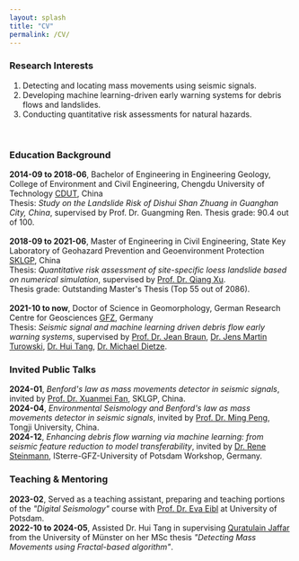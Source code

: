 ```yaml
---
layout: splash
title: "CV"
permalink: /CV/
---
```


### Research Interests
1. Detecting and locating mass movements using seismic signals. <br>
1. Developing machine learning-driven early warning systems for debris flows and landslides. <br>
1. Conducting quantitative risk assessments for natural hazards. <br>
<br>

### Education Background
**2014-09 to 2018-06**, Bachelor of Engineering in Engineering Geology, College of Environment and Civil Engineering, Chengdu University of Technology [CDUT](https://www.cdut.edu.cn/en/), China <br>
Thesis: _Study on the Landslide Risk of Dishui Shan Zhuang in Guanghan City, China_, supervised by Prof. Dr. Guangming Ren. Thesis grade: 90.4 out of 100. <br>
<br>
**2018-09 to 2021-06**, Master of Engineering in Civil Engineering, State Key Laboratory of Geohazard Prevention and Geoenvironment Protection [SKLGP](https://en.sklgp.cdut.edu.cn/), China <br>
Thesis: _Quantitative risk assessment of site-specific loess landslide based on numerical simulation_, supervised by [Prof. Dr. Qiang Xu](https://www.researchgate.net/profile/Qiang-Xu). <br>
Thesis grade: Outstanding Master's Thesis (Top 55 out of 2086). <br>
<br>
**2021-10 to now**, Doctor of Science in Geomorphology, German Research Centre for Geosciences [GFZ](https://www.gfz-potsdam.de/en/), Germany <br>
Thesis: _Seismic signal and machine learning driven debris flow early warning systems_, supervised by [Prof. Dr. Jean Braun](https://www.gfz-potsdam.de/en/staff/jean.braun/sec47), [Dr. Jens Martin Turowski](https://www.gfz-potsdam.de/en/staff/jens.turowski/sec46), [Dr. Hui Tang](https://www.gfz-potsdam.de/en/staff/hui.tang/sec47), [Dr. Michael Dietze](https://www.uni-goettingen.de/en/660821.html).
<br>

### Invited Public Talks
**2024-01**, _Benford's law as mass movements detector in seismic signals_, invited by [Prof. Dr. Xuanmei Fan](https://scholar.google.nl/citations?user=-GxqPOEAAAAJ&hl=en), SKLGP, China.
<br>
**2024-04**, _Environmental Seismology and Benford's law as mass movements detector in seismic signals_, invited by [Prof. Dr. Ming Peng](https://faculty-civileng.tongji.edu.cn/pengming/en/index.htm), Tongji University, China.
<br>
**2024-12**, _Enhancing debris flow warning via machine learning: from seismic feature reduction to model transferability_, invited by [Dr. Rene Steinmann](https://scholar.google.nl/citations?user=x8-5l6MAAAAJ&hl=en&oi=ao), ISterre-GFZ-University of Potsdam Workshop, Germany.
<br>

### Teaching & Mentoring
**2023-02**, Served as a teaching assistant, preparing and teaching portions of the _"Digital Seismology"_ course with [Prof. Dr. Eva Eibl](https://www.uni-potsdam.de/de/geo/institut/mitarbeiter/eibl-eva) at University of Potsdam.
<br>
**2022-10 to 2024-05**,	Assisted Dr. Hui Tang in supervising [Quratulain Jaffar](https://www.researchgate.net/profile/Quratulain-Jaffar-2) from the University of Münster on her MSc thesis _"Detecting Mass Movements using Fractal-based algorithm"_.
<br>


